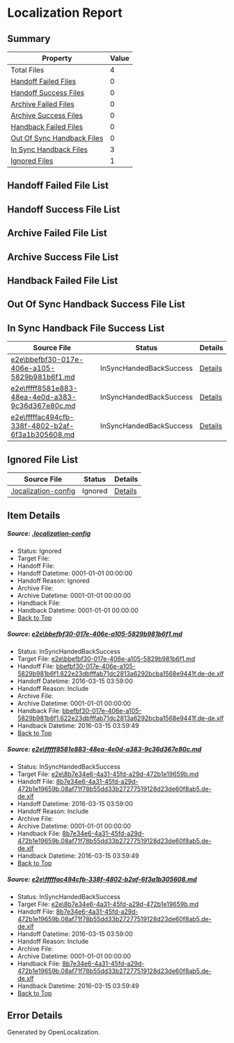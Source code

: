 # <a name='report-top'></a> Localization Report

## Summary
 Property | Value 
 -------- | ----- 
 Total Files | 4
[ Handoff Failed Files ](#handoff-failed-list)| 0
[ Handoff Success Files ](#handoff-success-list)| 0
[ Archive Failed Files ](#archive-failed-list)| 0
[ Archive Success Files ](#archive-success-list)| 0
[ Handback Failed Files ](#handback-failed-list)| 0
[ Out Of Sync Handback Files ](#outofsync-handback-success-list)| 0
[ In Sync Handback Files ](#insync-handback-success-list)| 3
[ Ignored Files ](#ignored-list)| 1

## <a name='handoff-failed-list'></a> Handoff Failed File List

## <a name='handoff-success-list'></a> Handoff Success File List

## <a name='archive-failed-list'></a> Archive Failed File List

## <a name='archive-success-list'></a> Archive Success File List

## <a name='handback-failed-list'></a> Handback Failed File List

## <a name='outofsync-handback-success-list'></a> Out Of Sync Handback Success File List

## <a name='insync-handback-success-list'></a> In Sync Handback File Success List
 Source File | Status | Details 
 ----------- | ------ | ------- 
 [e2e\bbefbf30-017e-406e-a105-5829b981b6f1.md](https://github.com/OpenLocalizationTest/oltest/blob/354d821d2566d7a0d610e7dee12fe65ba98eb99b/e2e/bbefbf30-017e-406e-a105-5829b981b6f1.md) | InSyncHandedBackSuccess | [Details](#7545adb01e66894d2863026826a9b38f4968fb861)
 [e2e\fffff8581e883-48ea-4e0d-a383-9c36d367e80c.md](https://github.com/OpenLocalizationTest/oltest/blob/208c3454018207cff2d6f0bff1d682c238edc6c5/e2e/fffff8581e883-48ea-4e0d-a383-9c36d367e80c.md) | InSyncHandedBackSuccess | [Details](#20144c206d7eb63cedaee1467e315790ba82f7332)
 [e2e\fffffac494cfb-338f-4802-b2af-6f3a1b305608.md](https://github.com/OpenLocalizationTest/oltest/blob/208c3454018207cff2d6f0bff1d682c238edc6c5/e2e/fffffac494cfb-338f-4802-b2af-6f3a1b305608.md) | InSyncHandedBackSuccess | [Details](#20144c206d7eb63cedaee1467e315790ba82f7333)

## <a name='ignored-list'></a> Ignored File List
 Source File | Status | Details 
 ----------- | ------ | ------- 
 [.localization-config](https://github.com/OpenLocalizationTest/oltest/blob/208c3454018207cff2d6f0bff1d682c238edc6c5/.localization-config) | Ignored | [Details](#66aca4b1c2f43b14ec41e0e427345df94af1d5e10)

## Item Details
##### <a name='66aca4b1c2f43b14ec41e0e427345df94af1d5e10'></a> Source: [.localization-config](https://github.com/OpenLocalizationTest/oltest/blob/208c3454018207cff2d6f0bff1d682c238edc6c5/.localization-config)
* Status: Ignored
* Target File: 
* Handoff File: 
* Handoff Datetime: 0001-01-01 00:00:00
* Handoff Reason: Ignored
* Archive File: 
* Archive Datetime: 0001-01-01 00:00:00
* Handback File: 
* Handback Datetime: 0001-01-01 00:00:00
* [Back to Top](#report-top)

##### <a name='7545adb01e66894d2863026826a9b38f4968fb861'></a> Source: [e2e\bbefbf30-017e-406e-a105-5829b981b6f1.md](https://github.com/OpenLocalizationTest/oltest/blob/354d821d2566d7a0d610e7dee12fe65ba98eb99b/e2e/bbefbf30-017e-406e-a105-5829b981b6f1.md)
* Status: InSyncHandedBackSuccess
* Target File: [e2e\bbefbf30-017e-406e-a105-5829b981b6f1.md](https://github.com/OpenLocalizationTestOrg/oltest.de-de/blob/28155b15cc5cc52ec3aad6121371d725b344fc8d/e2e/bbefbf30-017e-406e-a105-5829b981b6f1.md)
* Handoff File: [bbefbf30-017e-406e-a105-5829b981b6f1.622e23dbfffab71dc2813a6292bcba1568e9441f.de-de.xlf](https://github.com/OpenLocalizationTestOrg/olhandoff/blob/47b06fa0dd87d557b34ca65dd7c88adbdcee7e78/ol-handoff/OpenLocalizationTestOrg/oltest.de-de/yuwzho/ht/bbefbf30-017e-406e-a105-5829b981b6f1.622e23dbfffab71dc2813a6292bcba1568e9441f.de-de.xlf)
* Handoff Datetime: 2016-03-15 03:59:00
* Handoff Reason: Include
* Archive File: 
* Archive Datetime: 0001-01-01 00:00:00
* Handback File: [bbefbf30-017e-406e-a105-5829b981b6f1.622e23dbfffab71dc2813a6292bcba1568e9441f.de-de.xlf](https://github.com/OpenLocalizationTestOrg/olhandback/blob/e76e3901e94daaea82276e944615c2467ed316cf/ol-handback/OpenLocalizationTestOrg/oltest.de-de/yuwzho/ht/bbefbf30-017e-406e-a105-5829b981b6f1.622e23dbfffab71dc2813a6292bcba1568e9441f.de-de.xlf)
* Handback Datetime: 2016-03-15 03:59:49
* [Back to Top](#report-top)

##### <a name='20144c206d7eb63cedaee1467e315790ba82f7332'></a> Source: [e2e\fffff8581e883-48ea-4e0d-a383-9c36d367e80c.md](https://github.com/OpenLocalizationTest/oltest/blob/208c3454018207cff2d6f0bff1d682c238edc6c5/e2e/fffff8581e883-48ea-4e0d-a383-9c36d367e80c.md)
* Status: InSyncHandedBackSuccess
* Target File: [e2e\8b7e34e6-4a31-45fd-a29d-472b1e19659b.md](https://github.com/OpenLocalizationTestOrg/oltest.de-de/blob/28155b15cc5cc52ec3aad6121371d725b344fc8d/e2e/8b7e34e6-4a31-45fd-a29d-472b1e19659b.md)
* Handoff File: [8b7e34e6-4a31-45fd-a29d-472b1e19659b.08af71f78b55dd33b27277519128d23de60f8ab5.de-de.xlf](https://github.com/OpenLocalizationTestOrg/olhandoff/blob/47b06fa0dd87d557b34ca65dd7c88adbdcee7e78/ol-handoff/OpenLocalizationTestOrg/oltest.de-de/yuwzho/ht/8b7e34e6-4a31-45fd-a29d-472b1e19659b.08af71f78b55dd33b27277519128d23de60f8ab5.de-de.xlf)
* Handoff Datetime: 2016-03-15 03:59:00
* Handoff Reason: Include
* Archive File: 
* Archive Datetime: 0001-01-01 00:00:00
* Handback File: [8b7e34e6-4a31-45fd-a29d-472b1e19659b.08af71f78b55dd33b27277519128d23de60f8ab5.de-de.xlf](https://github.com/OpenLocalizationTestOrg/olhandback/blob/e76e3901e94daaea82276e944615c2467ed316cf/ol-handback/OpenLocalizationTestOrg/oltest.de-de/yuwzho/ht/8b7e34e6-4a31-45fd-a29d-472b1e19659b.08af71f78b55dd33b27277519128d23de60f8ab5.de-de.xlf)
* Handback Datetime: 2016-03-15 03:59:49
* [Back to Top](#report-top)

##### <a name='20144c206d7eb63cedaee1467e315790ba82f7333'></a> Source: [e2e\fffffac494cfb-338f-4802-b2af-6f3a1b305608.md](https://github.com/OpenLocalizationTest/oltest/blob/208c3454018207cff2d6f0bff1d682c238edc6c5/e2e/fffffac494cfb-338f-4802-b2af-6f3a1b305608.md)
* Status: InSyncHandedBackSuccess
* Target File: [e2e\8b7e34e6-4a31-45fd-a29d-472b1e19659b.md](https://github.com/OpenLocalizationTestOrg/oltest.de-de/blob/28155b15cc5cc52ec3aad6121371d725b344fc8d/e2e/8b7e34e6-4a31-45fd-a29d-472b1e19659b.md)
* Handoff File: [8b7e34e6-4a31-45fd-a29d-472b1e19659b.08af71f78b55dd33b27277519128d23de60f8ab5.de-de.xlf](https://github.com/OpenLocalizationTestOrg/olhandoff/blob/47b06fa0dd87d557b34ca65dd7c88adbdcee7e78/ol-handoff/OpenLocalizationTestOrg/oltest.de-de/yuwzho/ht/8b7e34e6-4a31-45fd-a29d-472b1e19659b.08af71f78b55dd33b27277519128d23de60f8ab5.de-de.xlf)
* Handoff Datetime: 2016-03-15 03:59:00
* Handoff Reason: Include
* Archive File: 
* Archive Datetime: 0001-01-01 00:00:00
* Handback File: [8b7e34e6-4a31-45fd-a29d-472b1e19659b.08af71f78b55dd33b27277519128d23de60f8ab5.de-de.xlf](https://github.com/OpenLocalizationTestOrg/olhandback/blob/e76e3901e94daaea82276e944615c2467ed316cf/ol-handback/OpenLocalizationTestOrg/oltest.de-de/yuwzho/ht/8b7e34e6-4a31-45fd-a29d-472b1e19659b.08af71f78b55dd33b27277519128d23de60f8ab5.de-de.xlf)
* Handback Datetime: 2016-03-15 03:59:49
* [Back to Top](#report-top)


## Error Details

Generated by OpenLocalization.
